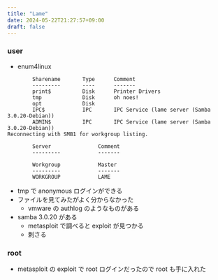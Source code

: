 ```yaml
---
title: "Lame"
date: 2024-05-22T21:27:57+09:00
draft: false
---
```


### user

- enum4linux

```shell
        Sharename       Type      Comment
        ---------       ----      -------
        print$          Disk      Printer Drivers
        tmp             Disk      oh noes!
        opt             Disk      
        IPC$            IPC       IPC Service (lame server (Samba 3.0.20-Debian))
        ADMIN$          IPC       IPC Service (lame server (Samba 3.0.20-Debian))
Reconnecting with SMB1 for workgroup listing.

        Server               Comment
        ---------            -------

        Workgroup            Master
        ---------            -------
        WORKGROUP            LAME
```

- tmp で anonymous ログインができる
- ファイルを見てみたがよく分からなかった
  - vmware の authlog のようなものがある
- samba 3.0.20 がある
  - metasploit で調べると exploit が見つかる
  - 刺さる

### root

- metasploit の exploit で root ログインだったので root も手に入れた

